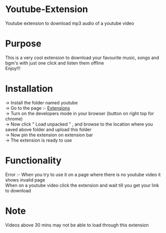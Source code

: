 # Youtube-Extension
Youtube extension to download mp3 audio of a youtube video <br />

# Purpose

This is a very cool extension to download your favourite music, songs and bgm's with just one click and listen them offline <br />
Enjoy!!!

# Installation 

-> Install the folder named youtube  <br />
-> Go to the page :- [Extensions](chrome://extensions) <br />
-> Turn on the developers mode in your browser (button on right top for chrome) <br />
-> Now click " Load unpacked " , and browse to the location where you saved above folder and upload this folder <br />
-> Now pin the extension on extension bar <br />
-> The extension is ready to use <br />

# Functionality 

Error :- When you try to use it on a page where there is no youtube video it shows invalid page <br />
When on a youtube video click the extension and wait till you get your link to download <br />

# Note
Videos above 30 mins may not be able to load through this extension <br />
